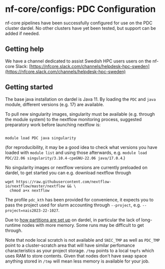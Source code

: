 # nf-core/configs: PDC Configuration

nf-core pipelines have been successfully configured for use on the PDC
cluster dardel. No other clusters have yet been tested, but support can be
added if needed.

## Getting help

We have a channel dedicated to assist Swedish HPC users users on the nf-core
Slack: [https://nfcore.slack.com/channels/helpdesk-hpc-sweden](https://nfcore.slack.com/channels/helpdesk-hpc-sweden)

## Getting started

The base java installation on dardel is Java 11. By loading the `PDC`
and `java` module, different versions (e.g. 17) are available.

To pull new singularity images, singularity must be available
(e.g. through the module system) to the nextflow monitoring process,
suggested preparatory work before launching nextflow is:

```shell

module load PDC java singularity
```

(for reproducibility, it may be a good idea to check what versions you
have loaded with `module list` and using those afterwards, e.g.
`module load PDC/22.06 singularity/3.10.4-cpeGNU-22.06 java/17.0.4`.)

No singularity images or nextflow versions are currently preloaded on
dardel, to get started you can e.g. download nextflow through

```shell
wget https://raw.githubusercontent.com/nextflow-io/nextflow/master/nextflow && \
  chmod a+x nextflow
```

The profile `pdc_kth` has been provided for convenience, it expects you to
pass the project used for slurm accounting through `--project`, e.g.
`--project=nais2023-22-1027`.

Due to [how partitions are set
up](https://www.pdc.kth.se/support/documents/run_jobs/job_scheduling.html#dardel-partitions)
on dardel, in particular the lack of long-runtime nodes with more
memory. Some runs may be difficult to get through.

Note that node local scratch is not available and `SNIC_TMP` as well
as `PDC_TMP` point to a cluster-scratch area that will have similar
perfomance characteristics as your project storage. `/tmp` points to a
local `tmpfs` which uses RAM to store contents. Given that nodes don't
have swap space anything stored in `/tmp` will mean less memory is
available for your job.
